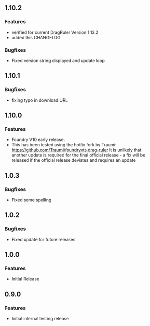 ## 1.10.2
### Features
- verified for current DragRuler Version 1.13.2
- added this CHANGELOG

### Bugfixes
- Fixed version string displayed and update loop

## 1.10.1
### Bugfixes
- fixing typo in download URL

## 1.10.0
### Features
- Foundry V10 early release.
- This has been tested using the hotfix fork by Traumi: https://github.com/Traumi/foundryvtt-drag-ruler It is unlikely that another update is required for the final official release - a fix will be released if the official release deviates and requires an update


## 1.0.3
### Bugfixes
- Fixed some spelling

## 1.0.2
### Bugfixes
- Fixed update for future releases

## 1.0.0
### Features
- Initial Release

## 0.9.0
### Features
- Initial internal testing release
